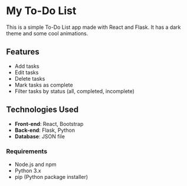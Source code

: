 # My To-Do List

This is a simple To-Do List app made with React and Flask. It has a dark theme and some cool animations.

## Features

- Add tasks
- Edit tasks
- Delete tasks
- Mark tasks as complete
- Filter tasks by status (all, completed, incomplete)

## Technologies Used

- **Front-end**: React, Bootstrap
- **Back-end**: Flask, Python
- **Database**: JSON file

### Requirements

- Node.js and npm
- Python 3.x
- pip (Python package installer)
